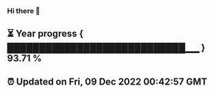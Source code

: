 ### Hi there 👋
⏳ Year progress { ████████████████████████████▁▁ } 93.71 %
---
⏰ Updated on Fri, 09 Dec 2022 00:42:57 GMT
---
